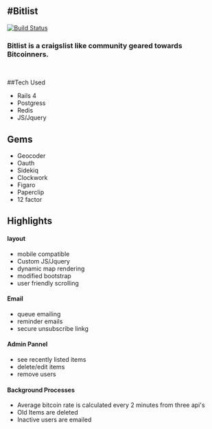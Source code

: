 #Bitlist 
-----------------

[![Build Status](https://travis-ci.org/mmplisskin/Bitlistv2.svg)](https://travis-ci.org/mmplisskin/Bitlistv2)


### **Bitlist** is a craigslist like community geared towards Bitcoinners. 

 <br />

##Tech Used

- Rails 4
- Postgress
- Redis
- JS/Jquery

## Gems

- Geocoder
- Oauth
- Sidekiq
- Clockwork
- Figaro
- Paperclip
- 12 factor

## Highlights


#### layout
- mobile compatible
- Custom JS/Jquery
- dynamic map rendering
- modified bootstrap
- user friendly scrolling

#### Email
- queue emailing
- reminder emails
- secure unsubscribe linkg

#### Admin Pannel
- see recently listed items
- delete/edit items
- remove users

#### Background Processes
- Average bitcoin rate is calculated every 2 minutes from three api's
- Old Items are deleted
- Inactive users are emailed
